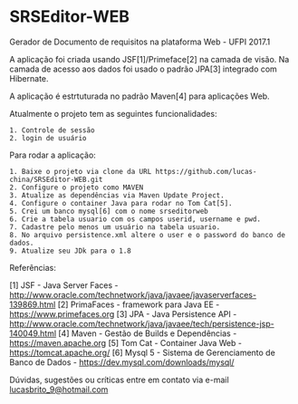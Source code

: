 # SRSEditor-WEB
Gerador de Documento de requisitos na plataforma Web - UFPI 2017.1

A aplicação foi criada usando JSF[1]/Primeface[2] na camada de visão. Na camada de acesso aos dados foi usado o padrão JPA[3] integrado com Hibernate.

A aplicação é estrtuturada no padrão Maven[4] para aplicações Web.

Atualmente o projeto tem as seguintes funcionalidades:

    1. Controle de sessão
    2. login de usuário

Para rodar a aplicação:

    1. Baixe o projeto via clone da URL https://github.com/lucas-china/SRSEditor-WEB.git
    2. Configure o projeto como MAVEN
    3. Atualize as dependências via Maven Update Project.
    4. Configure o container Java para rodar no Tom Cat[5].
    5. Crei um banco mysql[6] com o nome srseditorweb
    6. Crie a tabela usuario com os campos userid, username e pwd.
    7. Cadastre pelo menos um usuário na tabela usuario.
    8. No arquivo persistence.xml altere o user e o password do banco de dados.
    9. Atualize seu JDk para o 1.8

Referências:

[1] JSF -  Java Server Faces - http://www.oracle.com/technetwork/java/javaee/javaserverfaces-139869.html
[2] PrimaFaces - framework para Java EE - https://www.primefaces.org
[3] JPA - Java Persistence API - http://www.oracle.com/technetwork/java/javaee/tech/persistence-jsp-140049.html
[4] Maven - Gestão de Builds e Dependências - https://maven.apache.org
[5] Tom Cat - Container Java Web - https://tomcat.apache.org/
[6] Mysql 5 - Sistema de Gerenciamento de Banco de Dados - https://dev.mysql.com/downloads/mysql/

Dúvidas, sugestões ou críticas entre em contato via e-mail lucasbrito_9@hotmail.com
